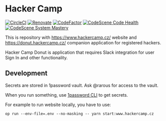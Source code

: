 # Hacker Camp

[![CircleCI](https://circleci.com/gh/hackercampcz/core/tree/trunk.svg?style=shield)](https://circleci.com/gh/hackercampcz/core/tree/trunk)
[![Renovate](https://img.shields.io/badge/renovate-enabled-brightgreen.svg)](https://renovatebot.com)
[![CodeFactor](https://www.codefactor.io/repository/github/hackercampcz/core/badge)](https://www.codefactor.io/repository/github/hackercampcz/core)
[![CodeScene Code Health](https://codescene.io/projects/28604/status-badges/code-health)](https://codescene.io/projects/28604)
[![CodeScene System Mastery](https://codescene.io/projects/28604/status-badges/system-mastery)](https://codescene.io/projects/28604)

This is repository with https://www.hackercamp.cz/ website and https://donut.hackercamp.cz/ companion application
for registered hackers.

Hacker Camp Donut is application that requires Slack integration for user Sign In and other functionality.

## Development

Secrets are stored in 1password vault. Ask @rarous for access to the vault.

When you run something, use [1password CLI](https://developer.1password.com/docs/cli/get-started/) to get secrets.

For example to run website locally, you have to use:
```
op run --env-file=.env --no-masking -- yarn start:www.hackercamp.cz
```

